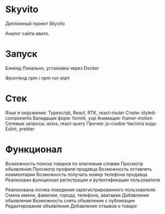 # Skyvito

Дипломный проект Skyvito

Аналог сайта авито.

# Запуск
Бэкенд 
Локально, установка через Docker

Фронтенд
npm i
npm run start

# Стек
Язык и окружение: Typescript, React, RTK, react-router
Стили: styled-components
Валидация форм: formik, yup
Анимация: framer-motion
Сетевые запросы: axios, react-query 
Прочее: js-cookie
Чистота кода: Eslint, prettier

# Функционал

Возможность поиска товаров по ключевым словам
Просмотр объявления
Просмотр профиля продавца
Возможность оставлять комментарии
Возможность получать номер телефона продавца
Реализован функционал регистрации и аутентификации пользователя

Реализована логика поведения зарегистрированного пользователя:
Смена имени, фамилии, города, телефона, аватарки
Добавление объявления
Возможность снять объявление с публикации
Редактирование объявления
Добавление отзывов о товаре
